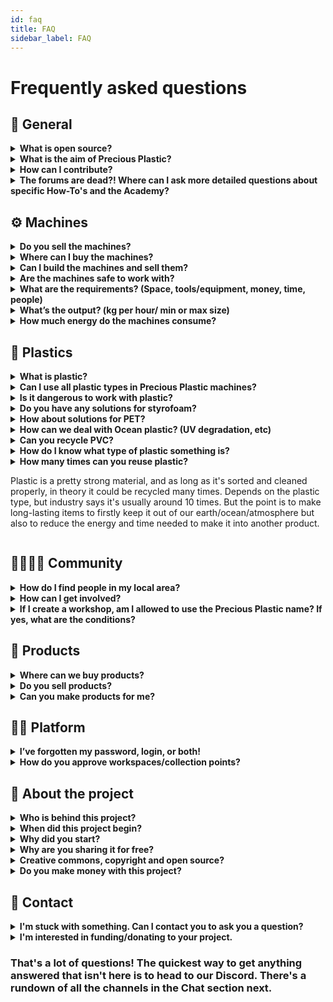 ```yaml
---
id: faq
title: FAQ
sidebar_label: FAQ
---
```

<style>
:root {
  --highlight: #e1e1e1;
  --links: rgb(131, 206, 235);
  --hover: rgb(131, 206, 235);
}
</style>

# Frequently asked questions

## 💬 General

<details><summary><b>What is open source?</b></summary>
<p>

"Open source" refers to something that people can modify and share - its contents are "open". The term comes from the software industry where *open source* referred to the *source code* being open but now can apply to products, research, design, just about anything that can be collaborative!
</p>
</details>

<details><summary><b>What is the aim of Precious Plastic?</b></summary>
<p>

The aim of Precious Plastic is to provide a global solution to the plastic waste problem. We provide machine plans, product designs, knowledge on plastic and the industry, business models and a full ecosystem that can be adopted by anyone that wants to take the problem into their own hands. Everything we learn and publish online is free and open for anyone to use and modify.
</p>
</details>

<details><summary><b>How can I contribute?</b></summary>
<p>

We'd love you to join our community and become part of the Precious Plastic Universe. Check out the [Universe Explained](https://community.preciousplastic.com/academy/universe/universe) in the Academy. If you'd like to contribute to us financially, you can become a [Patreon](https://www.patreon.com/davehakkens) or visit our [support](https://support.preciousplastic.com) page to find another way to help.
</p>
</details>

<details><summary><b>The forums are dead?! Where can I ask more detailed questions about specific How-To's and the Academy?</b></summary>
<p>

Our Discord is even better than the forums! Check out the Discord channels on the [Chat](https://community.preciousplastic.com/academy/support/chat) section of the Academy. It's juicy!
</p>
</details>


## ⚙️ Machines
<details><summary><b>Do you sell the machines?</b></summary>
<p>

No. We do not sell machines. We prefer that people build them locally or hire a machine shop. Just to make it clear, WE DO NOT SELL MACHINES :)
</p>
</details>

<details><summary><b>Where can I buy the machines?</b></summary>
<p>

You can buy machines or parts on our Bazar or collaborate with machine shops on our Map. Make sure to buy from someone around you to reduce delivery carbon emissions. Check out the [Map](https://community.preciousplastic.com/map) on our community platform, or the Bazar to see what's available locally.
</p>
</details>

<details><summary><b>Can I build the machines and sell them?</b></summary>
<p>

Yes, we would love that. The more people recycling, the better. The profit is all yours my friend!
</p>
</details>

<details><summary><b>Are the machines safe to work with?</b></summary>
<p>

If you make them properly according to our drawings it should be ok. Overall they are safe to work with. However a machine like the shredder can do quite some damage. But you can always customize the machines and make them more safe. Either way, please always watch out!
</p>
</details>

<details><summary><b>What are the requirements? (Space, tools/equipment, money, time, people)</b></summary>
<p>

It's different for every machine, the best place to find this information is in the [Build](https://community.preciousplastic.com/academy/build) section of the Academy. Good luck!
</p>
</details>

<details><summary><b>What’s the output? (kg per hour/ min or max size)</b></summary>
<p>

It's different for every machine, the best place to find this information is in the [Build](https://community.preciousplastic.com/academy/build) section of the Academy. Good luck!
</p>
</details>

<details><summary><b>How much energy do the machines consume?</b></summary>
<p>

You can find all the output technical details on the [starterkit](https://preciousplastic.com/starterkits/showcase/shredder) pages of our website.
</p>
</details>

## 🥤 Plastics

<details><summary><b>What is plastic?</b></summary>
<p>

See the [Plastic](https://community.preciousplastic.com/academy/plastic/basics) section in the Academy.
</p>
</details>

<details><summary><b>Can I use all plastic types in Precious Plastic machines?</b></summary>
<p>

Nope. We usually recommend HDPE (#2), PP (#5), and PS (#6) as the plastic types that work best in the Precious Plastic machines. Ask around the community about other types.  
</p>
</details>

<details><summary><b>Is it dangerous to work with plastic?</b></summary>
<p>

It's not overly dangerous to work with plastic as long as you follow the proper precautions. However, different plastic types have different requirements. Refer to the [Safety and Fumes](https://community.preciousplastic.com/academy/plastic/safety) section of the Academy.
</p>
</details>

<details><summary><b>Do you have any solutions for styrofoam?</b></summary>
<p>

We don't have any great answers for dealing with styrofoam, but here's some [research](https://davehakkens.nl/community/forums/topic/find-a-solution-for-styrofoam-waste-v4/) we did as part of Precious Plastic version 4.
</p>
</details>

<details><summary><b>How about solutions for PET?</b></summary>
<p>

PET is a tricky one. Not recommended for the Precious Plastic machines. We've had some success with PET [rope](https://davehakkens.nl/community/forums/topic/pet-ropes-and-filaments-making-v4/) that you might want to try out.
</p>
</details>

<details><summary><b>How can we deal with Ocean plastic? (UV degradation, etc)</b></summary>
<p>

In 2019 we had a team of Precious Plastic volunteers in the Maldives to research ocean plastic. Check out what they [learned](https://davehakkens.nl/community/forums/topic/ocean-plastic-research/).
</p>
</details>


<details><summary><b>Can you recycle PVC?</b></summary>
<p>

PVC is one of the most dangerous plastics to recycle because of harmful fumes. Please don't try to recycle it in the Precious Plastic machines.
</p>
</details>

<details><summary><b>How do I know what type of plastic something is?</b></summary>
<p>

Hopefully the piece of plastic you're referring to is marked with a number from 1-7. If it is, hooray! You can easily search online or check out our [Basics of Plastic](https://community.preciousplastic.com/academy/plastic/basics) section where go into more detail. If it's not marked, it's a little more difficult. There are techniques such as density testing, infrared testing and burn testing. You can also get to know more about what kinds of plastic are used for common products (for example, chemicals are often stored in HDPE bottles). You can learn about all these topics in the [Nerdy on Plastic](https://community.preciousplastic.com/academy/plastic/nerdy) in the Academy.
</p>
</details>

<details><summary><b>How many times can you reuse plastic?</b><summary>
<p>

Plastic is a pretty strong material, and as long as it's sorted and cleaned properly, in theory it could be recycled many times. Depends on the plastic type, but industry says it's usually around 10 times. But the point is to make long-lasting items to firstly keep it out of our earth/ocean/atmosphere but also to reduce the energy and time needed to make it into another product.
</p>
</details>

## 👨‍👩‍👦‍👦 Community

<details><summary><b>How do I find people in my local area?</b></summary>
<p>

Use the [Map](https://community.preciousplastic.com/map) on the community platform to find people around you!
</p>
</details>

<details><summary><b>How can I get involved?</b></summary>
<p>

We'd love you to join our community and become part of the Precious Plastic Universe. Check out the [Universe Explained](https://community.preciousplastic.com/academy/universe/universe) in the Academy. If you'd like to contribute to us financially, you can support us on [Patreon](https://www.patreon.com/davehakkens).
</p>
</details>

<details><summary><b>If I create a workshop, am I allowed to use the Precious Plastic name? If yes, what are the conditions?</b></summary>
<p>

Yes you are! Check out the branding and style guidelines in the Academy under [Style guides](https://community.preciousplastic.com/academy/universe/branding).
</p>
</details>


## 🏓 Products

<details><summary><b>Where can we buy products?</b></summary>
<p>

You can purchase products from the Precious Plastic community on the [Bazar](https://bazar.preciousplastic.com/).
</p>
</details>

<details><summary><b>Do you sell products?</b></summary>
<p>

No, we don't sell products.
</p>
</details>

<details><summary><b>Can you make products for me?</b></summary>
<p>

No, we can't make products for you. But there are plenty of people that can! Use the [Map](https://community.preciousplastic.com/map) to find a  workspace that you can talk to about making your product.
</p>
</details>

## 👩‍💻 Platform

<details><summary><b>I’ve forgotten my password, login, or both!</b></summary>
<p>

If you've forgotten your password, you can use the "forgot password" link on sign up.
</p>
</details>

<details><summary><b>How do you approve workspaces/collection points?</b></summary>
<p>

We have a small team that will review each new workspace or collection point to make sure they meet the requirements needed to operate within the Precious Plastic universe. This means we can ensure these integral parts of the community are active.
</p>
</details>


## 🏓 About the project

<details><summary><b>Who is behind this project?</b></summary>
<p>

[Dave](https://davehakkens.nl/) Hakkens started Precious Plastic as part of his graduation project in 2012. We've been almost exclusively run by volunteers for the last six years. Check out our team page for each version [here](https://preciousplastic.com/people/version/four).
</p>
</details>

<details><summary><b>When did this project begin?</b></summary>
<p>

Dave started working on Precious Plastic as part of his graduation project in 2012.
</p>
</details>

<details><summary><b>Why did you start?</b></summary>
<p>

After doing some traveling and just seeing the huge amount of plastic waste around, Dave thought we needed small scale solutions to recycle plastic so people could take matters into their own hands.
</p>
</details>

<details><summary><b>Why are you sharing it for free?</b></summary>
<p>

Because we believe that opening up knowledge for free is the fastest way to build effective solutions. Bottom up, grassroots, and community driven.  
</p>
</details>

<details><summary><b>Creative commons, copyright and open source?</b></summary>
<p>

Check out our [open source](https://preciousplastic.com/about/open-source) section for more information. Basically everything we do is open source and you are free to use it! We have a creative commons public license to help protect all of our designs, blueprints, etc.
</p>
</details>

<details><summary><b>Do you make money with this project?</b></summary>
<p>

We are funded through a combination of grants, awards, donations, and the Bazar fees. Sometimes we do event workshops, small production runs, help organizations setup a workspace, or other fun projects that we get funding for.
</p>
</details>

## 💬 Contact

<details><summary><b>I'm stuck with something. Can I contact you to ask you a question?</b></summary>
<p>

The Discord channels are the best places to ask questions and the community is great at answering! A full list of the channels can be found in the [Chat](https://community.preciousplastic.com/academy/support/chat) section of the Academy. If you're a [Patreon](https://www.patreon.com/davehakkens) supporter you can head to the [Patreon Helpdesk](https://discordapp.com/invite/wjVdtGW) on Discord.
</p>
</details>

<details><summary><b>I'm interested in funding/donating to your project.</b></summary>
<p>

Well we'd love to talk to you! Please visit our support[https://support.preciousplastic.com] page and find out how you can help.
</p>
</details>

### That's a lot of questions! The quickest way to get anything answered that isn't here is to head to our Discord. There's a rundown of all the channels in the Chat section next.
